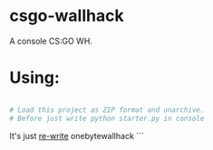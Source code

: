 # csgo-wallhack
A console CS:GO WH.

# Using:

```Python

# Load this project as ZIP format and unarchive.
# Before just write python starter.py in console

```

It's just [re-write](https://github.com/danielkrupinski/OneByteWallhack) onebytewallhack ```
